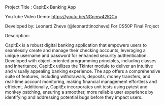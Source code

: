 Project Title : CapitEx Banking App

YouTube Video Demo: https://youtu.be/NGnmw42lQCo 

Developed by: Leonard Zheve (@leonardtinozheve)
For CS50P Final Project

Description:

CapitEx is a robust digital banking application that empowers users to seamlessly create and manage their checking accounts, leveraging a unique username and password for enhanced security authentication. Developed with object-oriented programming principles, including classes and inheritance, CapitEx utilizes the Tkinter module to deliver an intuitive and visually appealing banking experience. The app offers a comprehensive suite of features, including withdrawals, deposits, money transfers, and real-time account monitoring, making financial management effortless and efficient. Additionally, CapitEx incorporates unit tests using pytest and monkey patching, ensuring a smoother, more reliable user experience by identifying and addressing potential bugs before they impact users.

